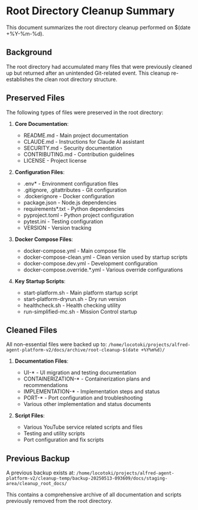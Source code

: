 # Root Directory Cleanup Summary

This document summarizes the root directory cleanup performed on $(date +%Y-%m-%d).

## Background
The root directory had accumulated many files that were previously cleaned up but returned after an unintended Git-related event. This cleanup re-establishes the clean root directory structure.

## Preserved Files
The following types of files were preserved in the root directory:

1. **Core Documentation**:
   - README.md - Main project documentation
   - CLAUDE.md - Instructions for Claude AI assistant
   - SECURITY.md - Security documentation
   - CONTRIBUTING.md - Contribution guidelines
   - LICENSE - Project license

2. **Configuration Files**:
   - .env* - Environment configuration files
   - .gitignore, .gitattributes - Git configuration
   - .dockerignore - Docker configuration
   - package.json - Node.js dependencies
   - requirements*.txt - Python dependencies
   - pyproject.toml - Python project configuration
   - pytest.ini - Testing configuration
   - VERSION - Version tracking

3. **Docker Compose Files**:
   - docker-compose.yml - Main compose file
   - docker-compose-clean.yml - Clean version used by startup scripts
   - docker-compose.dev.yml - Development configuration
   - docker-compose.override.*.yml - Various override configurations

4. **Key Startup Scripts**:
   - start-platform.sh - Main platform startup script
   - start-platform-dryrun.sh - Dry run version
   - healthcheck.sh - Health checking utility
   - run-simplified-mc.sh - Mission Control startup

## Cleaned Files
All non-essential files were backed up to:
`/home/locotoki/projects/alfred-agent-platform-v2/docs/archive/root-cleanup-$(date +%Y%m%d)/`

1. **Documentation Files**:
   - UI-* - UI migration and testing documentation
   - CONTAINERIZATION-* - Containerization plans and recommendations
   - IMPLEMENTATION-* - Implementation steps and status
   - PORT-* - Port configuration and troubleshooting
   - Various other implementation and status documents

2. **Script Files**:
   - Various YouTube service related scripts and files
   - Testing and utility scripts
   - Port configuration and fix scripts

## Previous Backup
A previous backup exists at:
`/home/locotoki/projects/alfred-agent-platform-v2/cleanup-temp/backup-20250513-093609/docs/staging-area/cleanup_root_docs/`

This contains a comprehensive archive of all documentation and scripts previously removed from the root directory.